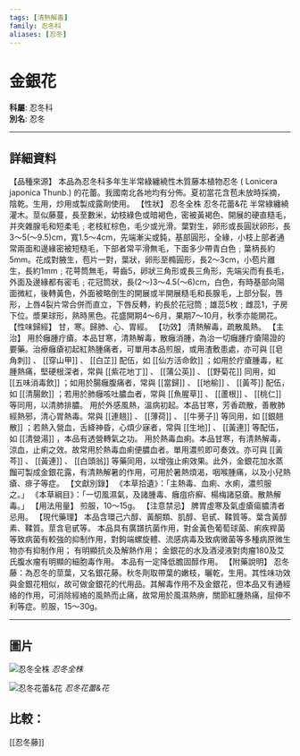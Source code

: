 ```yaml
---
tags: [清熱解毒]
family: 忍冬科
aliases: [忍冬]
---
```


# 金銀花

**科屬**: 忍冬科  
**別名**: 忍冬  

---

## 詳細資料
【品種來源】
本品為忍冬科多年生半常綠纏繞性木質藤本植物忍冬 (
Lonicera japonica
Thunb.) 的花蕾。我國南北各地均有分佈。夏初當花含苞未放時採摘，陰乾。生用，炒用或製成露劑使用。
【性狀】
忍冬全株
忍冬花蕾&花
半常綠纏繞灌木。莖似藤蔓，長至數米，幼枝綠色或暗褐色，密被黃褐色、開展的硬直糙毛，并夾雜腺毛和短柔毛﹔老枝紅棕色，毛少或光滑。葉對生，卵形或長圓狀卵形，長3～5(～9.5)cm，寬1.5～4cm，先端漸尖或鈍，基部圓形，全緣，小枝上部者通常兩面和邊緣密被短糙毛，下部者常平滑無毛，下面多少帶青白色﹔葉柄長約5mm。花成對腋生，苞片一對，葉狀，卵形至橢圓形，長2～3cm，小苞片離生，長約1mm﹔花萼筒無毛，萼齒5，卵狀三角形或長三角形，先端尖而有長毛，外面及邊緣都有密毛﹔花冠筒狀，長(2～)3～4.5(～6)cm，白色，有時基部向陽面微紅，後轉黃色，外面被略倒生的開展或半開展糙毛和長腺毛，上部分裂，唇形，上唇4裂片常合併而直立，下唇反轉，約長於花冠筒﹔雄蕊5枚﹔雌蕊1，子房下位。漿果球形，熟時黑色。花盛開期4～6月，果期7～10月，秋季亦能開花。
【性味歸經】
甘，寒。歸肺、心、胃經。
【功效】
清熱解毒，疏散風熱。
【主治】
用於癰腫疔瘡。本品甘寒，清熱解毒，散癰消腫，為治一切癰腫疔瘡陽證的要藥。治療癰瘡初起紅熱腫痛者，可單用本品煎服，或用渣敷患處，亦可與 [[皂角刺]] 、 [[穿山甲]] 、 [[白芷]] 配伍，如 [[仙方活命飲]] ；如用於疔瘡腫毒，紅腫熱痛，堅硬根深者，常與 [[紫花地丁]] 、 [[蒲公英]] 、 [[野菊花]] 同用，如 [[五味消毒飲]] ；如用於腸癰腹痛者，常與 [[當歸]] 、 [[地榆]] 、 [[黃芩]] 配伍，如 [[清腸飲]] ；若用於肺癰咳吐膿血者，常與 [[魚腥草]] 、 [[蘆根]] 、 [[桃仁]] 等同用，以清肺排膿。
用於外感風熱，溫病初起。本品甘寒，芳香疏散，善散肺經熱邪，清心胃熱毒。常與 [[連翹]] 、 [[薄荷]] 、 [[牛蒡子]] 等同用，如 [[銀翹散]] ；若熱入營血，舌絳神昏，心煩少寐者，常與 [[生地]] 、 [[黃連]] 等配伍，如 [[清營湯]] ，本品有透營轉氣之功。
用於熱毒血痢。本品甘寒，有清熱解毒，涼血，止痢之效。故常用於熱毒血痢便膿血者。單用濃煎即可奏效。亦可與 [[黃芩]] 、 [[黃連]] 、 [[白頭翁]] 等藥同用，以增強止痢效果。此外，金銀花加水蒸餾可製成金銀花露，有清熱解暑的作用，可用於暑熱煩渴，咽喉腫痛，以及小兒熱瘡、痱子等症。
【文獻別錄】
《本草拾遺》：「主熱毒、血痢、水痢，濃煎服之。」
《本草綱目》：「一切風濕氣，及諸腫毒、癰疽疥癬、楊梅諸惡瘡。散熱解毒。」
【用法用量】
煎服，10～15g。
【注意禁忌】
脾胃虛寒及氣虛瘡瘍膿清者忌用。
【現代藥理】
本品含環己六醇、黃酮類、肌醇、皂甙、鞣質等。葉含黃醇素、鞣質。莖含皂甙等。
本品具有廣譜抗菌作用，對金黃色葡萄球菌、痢疾桿菌等致病菌有較強的抑制作用，對鉤端螺旋體、流感病毒及致病黴菌等多種病原微生物亦有抑制作用；
有明顯抗炎及解熱作用；
金銀花的水及酒浸液對肉瘤180及艾氏腹水瘤有明顯的細胞毒作用。
本品有一定降低膽固醇作用。
【附藥說明】
忍冬藤：為忍冬的莖葉，又名銀花藤。秋冬劑取帶葉的嫩枝，曬乾，生用。其性味功效與金銀花相似，故可做金銀花的代用品。其解毒作用不及金銀花，但本品又有通經絡的作用，可消除經絡的風熱而止痛，故常用於風濕熱痹，關節紅腫熱痛，屈伸不利等症。煎服，15～30g。

---

## 圖片
![忍冬全株](https://yibian.hopto.org/pic/yao/rendong/RIMG0003.jpg)
_忍冬全株_

![忍冬花蕾&花](https://yibian.hopto.org/pic/yao/rendong/RIMG0011&13.jpg)
_忍冬花蕾&花_

## 比較：
[[忍冬藤]]
